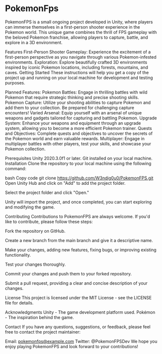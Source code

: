 # PokemonFps

PokemonFPS is a small ongoing project developed in Unity, where players can immerse themselves in a first-person shooter experience in the Pokemon world. This unique game combines the thrill of FPS gameplay with the beloved Pokemon franchise, allowing players to capture, battle, and explore in a 3D environment.

Features
First-Person Shooter Gameplay: Experience the excitement of a first-person perspective as you navigate through various Pokemon-infested environments.
Exploration: Explore beautifully crafted 3D environments inspired by iconic Pokemon locations, including forests, mountains, and caves.
Getting Started
These instructions will help you get a copy of the project up and running on your local machine for development and testing purposes.

Planned Features:
Pokemon Battles: Engage in thrilling battles with wild Pokemon that require strategic thinking and precise shooting skills.
Pokemon Capture: Utilize your shooting abilities to capture Pokemon and add them to your collection. Be prepared for challenging capture encounters!
Varied Arsenal: Equip yourself with an arsenal of unique weapons and gadgets tailored for capturing and battling Pokemon.
Upgrade System: Enhance your weapons and equipment through an upgrade system, allowing you to become a more efficient Pokemon trainer.
Quests and Objectives: Complete quests and objectives to uncover the secrets of the Pokemon world and earn valuable rewards.
Multiplayer: Engage in multiplayer battles with other players, test your skills, and showcase your Pokemon collection.


Prerequisites
Unity 2020.3.0f1 or later.
Git installed on your local machine.
Installation
Clone the repository to your local machine using the following command:

bash
Copy code
git clone https://github.com/W3ndig0u0/PokemonFPS.git
Open Unity Hub and click on "Add" to add the project folder.

Select the project folder and click "Open."

Unity will import the project, and once completed, you can start exploring and modifying the game.

Contributing
Contributions to PokemonFPS are always welcome. If you'd like to contribute, please follow these steps:

Fork the repository on GitHub.

Create a new branch from the main branch and give it a descriptive name.

Make your changes, adding new features, fixing bugs, or improving existing functionality.

Test your changes thoroughly.

Commit your changes and push them to your forked repository.

Submit a pull request, providing a clear and concise description of your changes.

License
This project is licensed under the MIT License - see the LICENSE file for details.

Acknowledgments
Unity - The game development platform used.
Pokémon - The inspiration behind the game.

Contact
If you have any questions, suggestions, or feedback, please feel free to contact the project maintainer:

Email: pokemonfps@example.com
Twitter: @PokemonFPSDev
We hope you enjoy playing PokemonFPS and look forward to your contributions!
